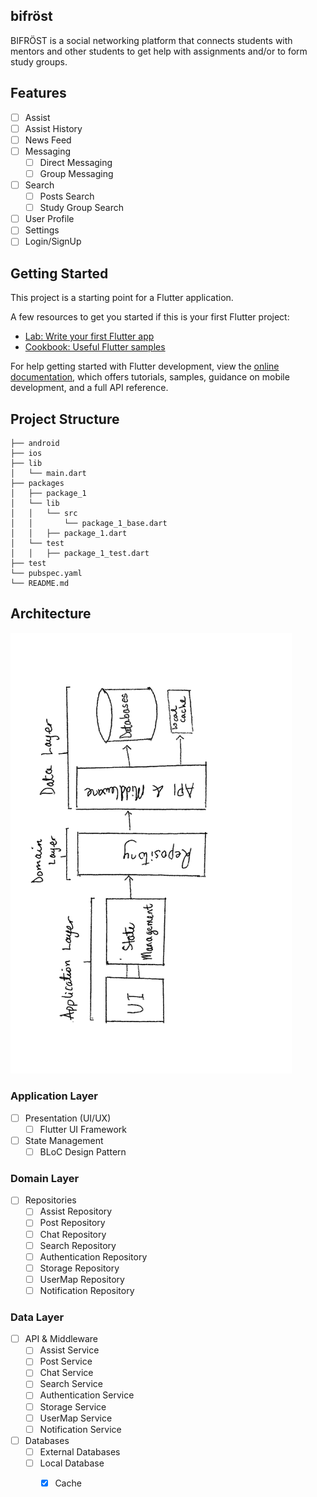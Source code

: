 ## bifröst

BIFRÖST is a social networking platform that connects students with mentors and 
other students to get help with assignments and/or to form study groups.

## Features
- [ ] Assist
- [ ] Assist History
- [ ] News Feed
- [ ] Messaging 
  - [ ] Direct Messaging
  - [ ] Group Messaging
- [ ] Search
  - [ ] Posts Search
  - [ ] Study Group Search
- [ ] User Profile
- [ ] Settings
- [ ] Login/SignUp 

## Getting Started

This project is a starting point for a Flutter application.

A few resources to get you started if this is your first Flutter project:

- [Lab: Write your first Flutter app](https://docs.flutter.dev/get-started/codelab)
- [Cookbook: Useful Flutter samples](https://docs.flutter.dev/cookbook)

For help getting started with Flutter development, view the
[online documentation](https://docs.flutter.dev/), which offers tutorials,
samples, guidance on mobile development, and a full API reference.

## Project Structure
``` 
├── android
├── ios
├── lib
│   └── main.dart
├── packages
│   ├── package_1
│   └── lib
│   │   └── src
│   │       └── package_1_base.dart
│   │   ├── package_1.dart
│   └── test
│   │   ├── package_1_test.dart
├── test
└── pubspec.yaml
└── README.md
```
## Architecture
<img src="./architecture.png" width="450px"></img>
### Application Layer
- [ ] Presentation (UI/UX)
  - [ ] Flutter UI Framework
- [ ] State Management
  - [ ] BLoC Design Pattern
### Domain Layer
- [ ] Repositories
  - [ ] Assist Repository
  - [ ] Post Repository
  - [ ] Chat Repository
  - [ ] Search Repository
  - [ ] Authentication Repository
  - [ ] Storage Repository
  - [ ] UserMap Repository
  - [ ] Notification Repository
### Data Layer
- [ ] API & Middleware
  - [ ] Assist Service
  - [ ] Post Service
  - [ ] Chat Service
  - [ ] Search Service
  - [ ] Authentication Service
  - [ ] Storage Service
  - [ ] UserMap Service
  - [ ] Notification Service
- [ ] Databases
  - [ ] External Databases
  - [ ] Local Database
    - [x] Cache




